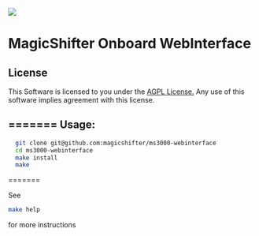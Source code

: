 ![](http://magicshifter.net/img/logo.png)
# MagicShifter Onboard WebInterface

License
-------
This Software is licensed to you under the [AGPL License.](http://www.gnu.org/licenses/agpl.html)
Any use of this software implies agreement with this license.

=======
Usage:
-------
```bash
  git clone git@github.com:magicshifter/ms3000-webinterface
  cd ms3000-webinterface
  make install
  make
```
=======

See
```bash
make help
```
for more instructions
